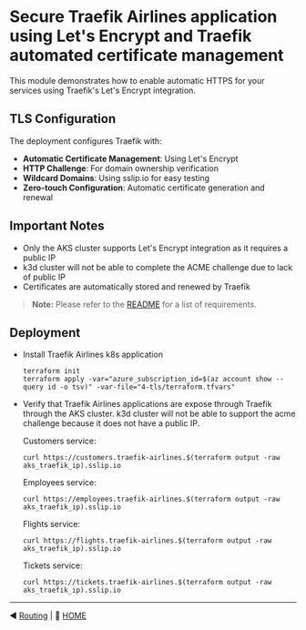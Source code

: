 # Secure Traefik Airlines application using Let's Encrypt and Traefik automated certificate management

This module demonstrates how to enable automatic HTTPS for your services using Traefik's Let's Encrypt integration.

## TLS Configuration

The deployment configures Traefik with:

- **Automatic Certificate Management**: Using Let's Encrypt
- **HTTP Challenge**: For domain ownership verification
- **Wildcard Domains**: Using sslip.io for easy testing
- **Zero-touch Configuration**: Automatic certificate generation and renewal

## Important Notes

- Only the AKS cluster supports Let's Encrypt integration as it requires a public IP
- k3d cluster will not be able to complete the ACME challenge due to lack of public IP
- Certificates are automatically stored and renewed by Traefik

> **Note:** Please refer to the [README](../README.md) for a list of requirements.

## Deployment
* Install Traefik Airlines k8s application
  ```shell
  terraform init
  terraform apply -var="azure_subscription_id=$(az account show --query id -o tsv)" -var-file="4-tls/terraform.tfvars"
  ```

* Verify that Traefik Airlines applications are expose through Traefik through the AKS cluster. k3d cluster will not be able to support the acme challenge because it does not have a public IP.

  Customers service:
  ```shell
  curl https://customers.traefik-airlines.$(terraform output -raw aks_traefik_ip).sslip.io
  ```

  Employees service:
  ```shell
  curl https://employees.traefik-airlines.$(terraform output -raw aks_traefik_ip).sslip.io
  ```

  Flights service:
  ```shell
  curl https://flights.traefik-airlines.$(terraform output -raw aks_traefik_ip).sslip.io
  ```

  Tickets service:
  ```shell
  curl https://tickets.traefik-airlines.$(terraform output -raw aks_traefik_ip).sslip.io
  ```

------
:arrow_backward: [Routing](../3-routing/README.md) | :checkered_flag: [HOME](../README.md)

